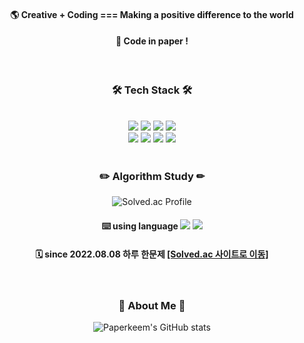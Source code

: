 <div align="center">

#### 🌎 Creative + Coding === Making a positive difference to the world
#### 📃 Code in paper !

<br />
  
### 🛠 Tech Stack 🛠

<br>  
<img src="https://img.shields.io/badge/JavaScript-F7DF1E?style=for-the-badge&logo=JavaScript&logoColor=white">
<img src="https://img.shields.io/badge/TypeScript-3178C6?style=for-the-badge&logo=TypeScript&logoColor=white">
<img src="https://img.shields.io/badge/React-61DAFB?style=for-the-badge&logo=React&logoColor=white">
<img src="https://img.shields.io/badge/Next.js-000000?style=for-the-badge&logo=Next.js&logoColor=white">
<br>
<img src="https://img.shields.io/badge/ReactQuery-FF4154?style=for-the-badge&logo=ReactQuery&logoColor=white">
<img src="https://img.shields.io/badge/Redux-764ABC?style=for-the-badge&logo=Redux&logoColor=white">
<img src="https://img.shields.io/badge/Tailwind-06B6D4?style=for-the-badge&logo=Tailwind-CSS&logoColor=white">
<img src="https://img.shields.io/badge/styledComponents-DB7093?style=for-the-badge&logo=styled-components&logoColor=white">
<br>
<br>

### ✏️ Algorithm Study ✏

![Solved.ac Profile](http://mazassumnida.wtf/api/generate_badge?boj=ahharlawhddl)
<br>

#### ⌨️ using language <img src="https://img.shields.io/badge/JavaScript-F7DF1E?style=for-the-badge&logo=JavaScript&logoColor=white"> <img src="https://img.shields.io/badge/Python-3776AB?style=for-the-badge&logo=Python&logoColor=white">
  
#### 🗓 since 2022.08.08 하루 한문제 [[Solved.ac 사이트로 이동]](https://solved.ac/ahharlawhddl)
<br>

### 📃 About Me 📃
  
![Paperkeem's GitHub stats](https://github-readme-stats.vercel.app/api?username=Paperkeem&show_icons=true&theme=dracula)
</div>
